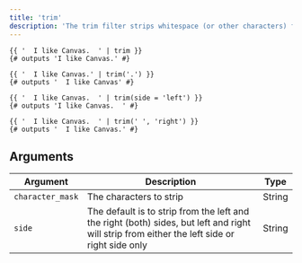 ```yaml
---
title: 'trim'
description: 'The trim filter strips whitespace (or other characters) from the beginning and end of a string.'
---
```


```canvas {% process=false>
{{ '  I like Canvas.  ' | trim }}
{# outputs 'I like Canvas.' #}

{{ '  I like Canvas.' | trim('.') }}
{# outputs '  I like Canvas' #}

{{ '  I like Canvas.  ' | trim(side = 'left') }}
{# outputs 'I like Canvas.  ' #}

{{ '  I like Canvas.  ' | trim(' ', 'right') }}
{# outputs '  I like Canvas.' #}
```

## Arguments

Argument         | Description                       | Type
---------------- | --------------------------------- | ------
`character_mask` | The characters to strip           | String
`side`           | The default is to strip from the left and the right (both) sides, but left and right will strip from either the left side or right side only | String
